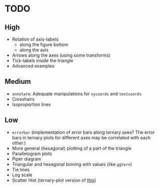 # TODO

## High

- Rotation of axis-labels
    - along the figure bottom
    - along the axis
- Arrows along the axes (using some transforms)
- Tick-labels inside the triangle
- Advanced examples

## Medium

- `annotate`: Adequate manipulations for `xycoords` and `textcoords`
- Crosshairs
- Isoproportion lines

## Low

- `errorbar` (implementation of error bars along ternary axes? The error bars
in ternary plots for different axes may be correlated with each other.)
- More general (hexagonal) plotting of a part of the triangle
- Parallelogram plots
- Piper diagram
- Triangular and hexagonal binning with values (like `ggtern`)
- Tie lines
- Log scale
- Scatter Hist (ternary-plot version of [this](https://matplotlib.org/gallery/axes_grid1/scatter_hist_locatable_axes.html))